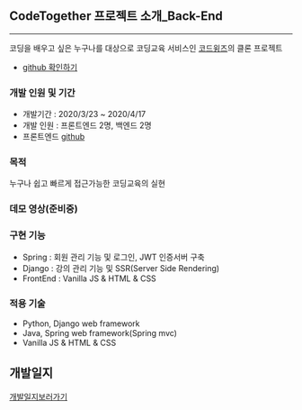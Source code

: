 ## CodeTogether 프로젝트 소개_Back-End

---

코딩을 배우고 싶은 누구나를 대상으로 코딩교육 서비스인 [코드윙즈](https://www.codewings.org/)의 클론 프로젝트

- [github 확인하기](https://github.com/90factory/3rd_CodeTogether_Spring/)

### 개발 인원 및 기간

- 개발기간 : 2020/3/23 ~ 2020/4/17
- 개발 인원 : 프론트엔드 2명, 백엔드 2명
- 프론트엔드 [github](https://github.com/90factory/3rd_codeTogether_Frontend/)

### 목적

누구나 쉽고 빠르게 접근가능한 코딩교육의 실현

### 데모 영상(준비중)

### 구현 기능

 - Spring : 회원 관리 기능 및 로그인, JWT 인증서버 구축
 - Django : 강의 관리 기능 및 SSR(Server Side Rendering)
 - FrontEnd : Vanilla JS & HTML & CSS

### 적용 기술

- Python, Django web framework
- Java, Spring web framework(Spring mvc)
- Vanilla JS & HTML & CSS

## 개발일지
[개발일지보러가기](https://drive.google.com/drive/folders/1yKNmgmrxBxYDD1Jmxjs-yKz5IRTFXKCK?usp=sharing)
